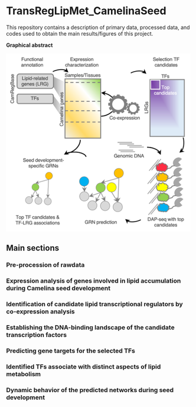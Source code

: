# TransRegLipMet_CamelinaSeed

This repository contains a description of primary data, processed data, and codes used to obtain the main results/figures of this project. 

**Graphical abstract**

<img src="_img/graphical_abstract.png" alt="Graphical Abstract" width="500"/> 

## Main sections

### Pre-procession of rawdata

### Expression analysis of genes involved in lipid accumulation during Camelina seed development

### Identification of candidate lipid transcriptional regulators by co-expression analysis

### Establishing the DNA-binding landscape of the candidate transcription factors

### Predicting gene targets for the selected TFs

### Identified TFs associate with distinct aspects of lipid metabolism

### Dynamic behavior of the predicted networks during seed development

